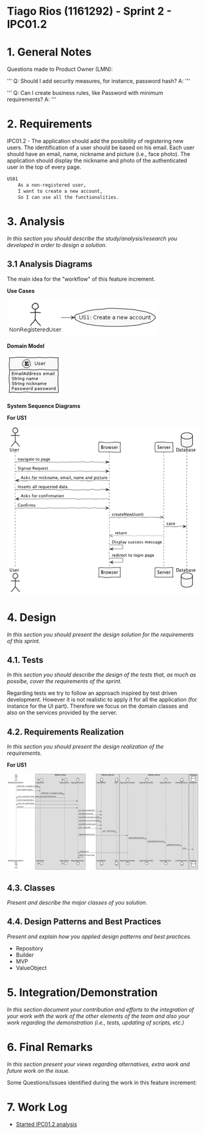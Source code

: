 **Tiago Rios** (1161292) - Sprint 2 - IPC01.2
===============================

# 1. General Notes

Questions made to Product Owner (LMN):

'''
Q: Should I add security measures, for instance, password hash?
A: 
'''

'''
Q: Can I create business rules, like Password with minimum requirements?
A: 
'''

# 2. Requirements

IPC01.2 - The application should add the possibility of registering new users. The identification of a user should be based on his email. Each user should have an email, name, nickname and picture (i.e., face photo). The application should display the nickname and photo of the authenticated user in the top of every page.

```
US01
    As a non-registered user,
    I want to create a new account,
    So I can use all the functionalities.
```

# 3. Analysis

*In this section you should describe the study/analysis/research you developed in order to design a solution.*  

## 3.1 Analysis Diagrams

The main idea for the "workflow" of this feature increment.

**Use Cases**

![User Stories](us.png)

**Domain Model**

![Domain Model](domainModel.png)

**System Sequence Diagrams**

**For US1**

![US1 Analysis](analysis1.png)

# 4. Design

*In this section you should present the design solution for the requirements of this sprint.*


## 4.1. Tests

*In this section you should describe the design of the tests that, as much as possibe, cover the requirements of the sprint.*

Regarding tests we try to follow an approach inspired by test driven development. However it is not realistic to apply it for all the application (for instance for the UI part). Therefore we focus on the domain classes and also on the services provided by the server.


## 4.2. Requirements Realization

*In this section you should present the design realization of the requirements.*

**For US1**

![US1 Design](design1.png)


## 4.3. Classes

*Present and describe the major classes of you solution.*

## 4.4. Design Patterns and Best Practices

*Present and explain how you applied design patterns and best practices.*

- Repository
- Builder
- MVP
- ValueObject

# 5. Integration/Demonstration

*In this section document your contribution and efforts to the integration of your work with the work of the other elements of the team and also your work regarding the demonstration (i.e., tests, updating of scripts, etc.)*

# 6. Final Remarks 

*In this section present your views regarding alternatives, extra work and future work on the issue.*

Some Questions/Issues identified during the work in this feature increment:

# 7. Work Log

* [Started IPC01.2 analysis](https://bitbucket.org/lei-isep/lapr4-18-2db/commits/f3867671478948778f5b260af24a603b0a29ab35)